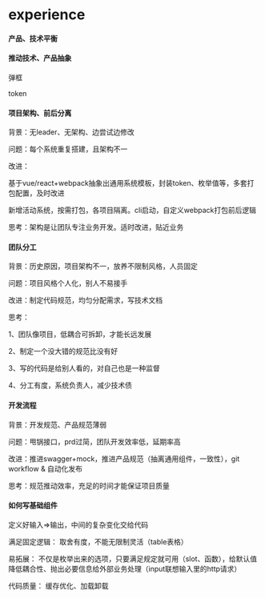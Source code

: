 
# experience

#### 产品、技术平衡

#### 推动技术、产品抽象

弹框

token

#### 项目架构、前后分离

背景：无leader、无架构、边尝试边修改

问题：每个系统重复搭建，且架构不一

改进：

基于vue/react+webpack抽象出通用系统模板，封装token、枚举值等，多套打包配置，及时改进

新增活动系统，按需打包，各项目隔离。cli启动，自定义webpack打包前后逻辑

思考：架构是让团队专注业务开发。适时改进，贴近业务

#### 团队分工

背景：历史原因，项目架构不一，放养不限制风格，人员固定

问题：项目风格个人化，别人不易接手

改进：制定代码规范，均匀分配需求，写技术文档

思考：

1、团队像项目，低耦合可拆卸，才能长远发展

2、制定一个没大错的规范比没有好

3、写的代码是给别人看的，对自己也是一种监督

4、分工有度，系统负责人，减少技术债

#### 开发流程

背景：开发规范、产品规范薄弱

问题：甩锅接口，prd过简，团队开发效率低，延期率高

改进：推进swagger+mock，推进产品规范（抽离通用组件，一致性），git workflow & 自动化发布

思考：规范推动效率，充足的时间才能保证项目质量

#### 如何写基础组件

定义好输入=>输出，中间的复杂变化交给代码

满足固定逻辑：
取舍有度，不能无限制灵活（table表格）

易拓展：
不仅是枚举出来的选项，只要满足规定就可用（slot、函数），给默认值
降低耦合性、抛出必要信息给外部业务处理（input联想输入里的http请求）

代码质量：
缓存优化、加载卸载
